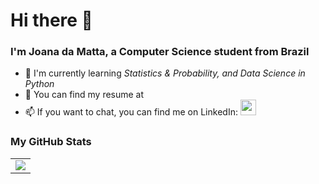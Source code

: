 # Hi there 👋
### I'm Joana da Matta, a Computer Science student from Brazil

- 🌱 I'm currently learning _Statistics & Probability, and Data Science in Python_
- 💫 You can find my resume at 
- 📫 If you want to chat, you can find me on LinkedIn:  <a href="https://www.linkedin.com/in/joanadamatta02/"><img src="https://www.vectorlogo.zone/logos/linkedin/linkedin-icon.svg" width="25" height="25"/></a>

### My GitHub Stats

<table>
    <tr>
        <td>
            <img src="https://github-readme-stats.vercel.app/api?username=jodamatta&count_private=true&show_icons=true&theme=tokyonight"/>
        </td>
    </tr>
</table>
<!--
**jodamatta/jodamatta** is a ✨ _special_ ✨ repository because its `README.md` (this file) appears on your GitHub profile.

Here are some ideas to get you started:

- 🔭 I’m currently working on ...
- 🌱 I’m currently learning ...
- 👯 I’m looking to collaborate on ...
- 🤔 I’m looking for help with ...
- 💬 Ask me about ...
- 📫 How to reach me: ...
- 😄 Pronouns: ...
- ⚡ Fun fact: ...
-->
